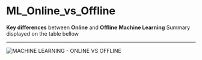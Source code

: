 # ML_Online_vs_Offline
**Key differences** between **Online** and **Offline** **Machine Learning**
Summary displayed on the table bellow
- - - 
![MACHINE LEARNING - ONLINE VS OFFLINE](https://user-images.githubusercontent.com/103325802/165170416-6cbfcb5d-54d0-433f-9ea2-29a44c7dbccb.png)
